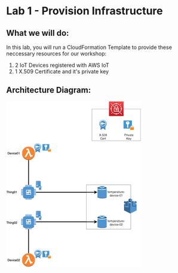 # Lab 1 - Provision Infrastructure

## What we will do:
In this lab, you will run a CloudFormation Template to provide these neccessary resources for our workshop:
1. 2 IoT Devices registered with AWS IoT
2. 1 X.509 Certificate and it's private key

## Architecture Diagram:


![](../images/IoTSecurityWorkshopInfraSmall.png)
